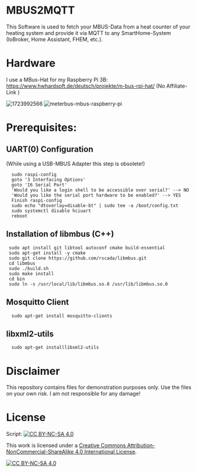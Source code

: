 # MBUS2MQTT

This Software is used to fetch your MBUS-Data from a heat counter of your heating system and provide it via MQTT to any SmartHome-System (IoBroker, Home Assistant, FHEM, etc.).


# Hardware
I use a MBus-Hat for my Raspberry Pi 3B:
https://www.hwhardsoft.de/deutsch/projekte/m-bus-rpi-hat/ (No Affiliate-Link )

![1723992566](https://github.com/user-attachments/assets/d5d31200-575d-4aed-9574-e47d216dae3d)
![meterbus-mbus-raspberry-pi](https://github.com/user-attachments/assets/3a89ec79-e142-4624-b257-46b7f90e96d0)



# Prerequisites: 
## UART(0) Configuration 
(While using a USB-MBUS Adapter this step is obsolete!)
```
  sudo raspi-config
  goto '3 Interfacing Options'
  goto 'I6 Serial Port'
  'Would you like a login shell to be accessible over serial?' --> NO
  'Would you like the serial port hardware to be enabled?' --> YES
  Finish raspi-config
  sudo echo "dtoverlay=disable-bt" | sudo tee -a /boot/config.txt
  sudo systemctl disable hciuart
  reboot
```
## Installation of libmbus (C++)
```
 sudo apt install git libtool autoconf cmake build-essential
 sudo apt-get install -y cmake
 sudo git clone https://github.com/rscada/libmbus.git
 cd libmbus
 sudo ./build.sh
 sudo make install
 cd bin
 sudo ln -s /usr/local/lib/libmbus.so.0 /usr/lib/libmbus.so.0
```
## Mosquitto Client
```
  sudo apt-get install mosquitto-clients
```
## libxml2-utils
```
  sudo apt-get installlibxml2-utils
```
# Disclaimer

This repository contains files for demonstration purposes only. Use the files on your own risk. I am not responsible for any damage!

# License

Script: [![CC BY-NC-SA 4.0][cc-by-nc-sa-shield]][cc-by-nc-sa]


This work is licensed under a
[Creative Commons Attribution-NonCommercial-ShareAlike 4.0 International License][cc-by-nc-sa].

[![CC BY-NC-SA 4.0][cc-by-nc-sa-image]][cc-by-nc-sa]

[cc-by-nc-sa]: http://creativecommons.org/licenses/by-nc-sa/4.0/
[cc-by-nc-sa-image]: https://licensebuttons.net/l/by-nc-sa/4.0/88x31.png
[cc-by-nc-sa-shield]: https://img.shields.io/badge/License-CC%20BY--NC--SA%204.0-lightgrey.svg
